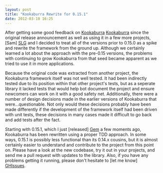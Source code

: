 ```yaml
---
layout: post
title: "Kookaburra Rewrite for 0.15.1"
date: 2012-03-10 16:25
---
```


After getting some good feedback on [Kookaburra] [Kookaburra] since the original
release announcement as well as using it in a few more projects, [Sam] [SLG] and
I decided to treat all of the versions prior to 0.15.0 as a spike and rewrite
the framework from the ground up. Although we certainly learned a lot about the
approach with the pre-0.15 versions, the problems with continuing to grow
Kookaburra from that seed became apparent as we tried to use it in more
applications.

Because the original code was extracted from another project, the Kookaburra
framework itself was not well tested. It had been indirectly tested due to its
position within that other project's tests, but as a seperate library it lacked
tests that would help bot document the project and ensure newcomers can work on
it with a good safety net. Additionally, there were a number of design decisions
made in the earlier versions of Kookaburra that were...questionable. Not only
would these decisions probably have been made differently if the development of
the framework itself had been driven with unit tests, these decisions in many
cases made it difficult to go back and add tests after the fact.

Starting with 0.15.1, which I just [released] [Gem] a few moments ago,
Kookaburra has been rewritten using a proper TDD approach. In some ways, 0.15.1
is possibly less functional than its 0.14.x cousins, but it is almost certainly
easier to understand and contribute to the project from this point on. Please
have a look at the new codebase, try it out in your projects, and send me a pull
request with updates to the library. Also, if you have any problems getting it
running, please don't hesitate to [let me know] [GHIssues].

[Kookaburra]: http://github.com/jwilger/kookaburra "jwilger/kookaburra"
[SLG]: http://livingston-gray.com  "Sam Livingston-Gray"
[Gem]: http://rubygems.org/gems/kookaburra "kookaburra | Rubygems.org"
[GHIssues]: https://github.com/jwilger/kookaburra/issues?sort=created&direction=desc&state=open "Issues jwilger/kookaburra"
